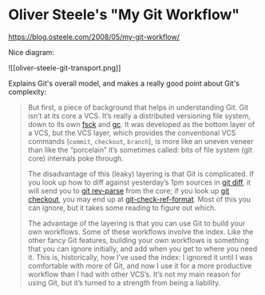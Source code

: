 # Oliver Steele's "My Git Workflow"

https://blog.osteele.com/2008/05/my-git-workflow/

Nice diagram:

![[oliver-steele-git-transport.png]]

Explains Git's overall model, and makes a really good point about Git's complexity:

> But first, a piece of background that helps in understanding Git. Git isn’t at its core a VCS. It’s really a distributed versioning file system, down to its own [fsck](https://www.kernel.org/pub/software/scm/git/docs/git-fsck.html) and [gc](https://www.kernel.org/pub/software/scm/git/docs/git-gc.html). It was developed as the bottom layer of a VCS, but the VCS layer, which provides the conventional VCS commands (`commit`, `checkout`, `branch`), is more like an uneven veneer than like the “porcelain” it’s sometimes called: bits of file system (git core) internals poke through.
> 
> The disadvantage of this (leaky) layering is that Git is complicated. If you look up how to diff against yesterday’s 1pm sources in [git diff](https://www.kernel.org/pub/software/scm/git/docs/git-diff.html), it will send you to [git rev-parse](https://www.kernel.org/pub/software/scm/git/docs/git-rev-parse.html) from the core; if you look up [git checkout](https://www.kernel.org/pub/software/scm/git/docs/git-checkout.html), you may end up at [git-check-ref-format](https://www.kernel.org/pub/software/scm/git/docs/git-check-ref-format.html). Most of this you can ignore, but it takes some reading to figure out which.
> 
> The advantage of the layering is that you can use Git to build your own workflows. Some of these workflows involve the index. Like the other fancy Git features, building your own workflows is something that you can ignore initially, and add when you get to where you need it. This is, historically, how I’ve used the index: I ignored it until I was comfortable with more of Git, and now I use it for a more productive workflow than I had with other VCS’s. It’s not my main reason for using Git, but it’s turned to a strength from being a liability.